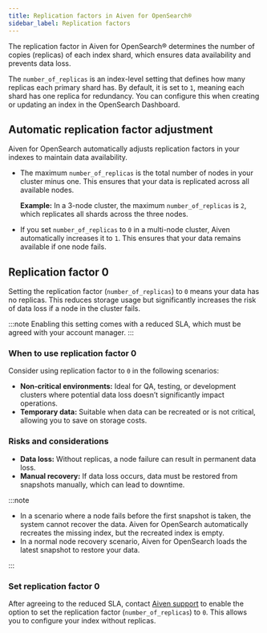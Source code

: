 ```yaml
---
title: Replication factors in Aiven for OpenSearch®
sidebar_label: Replication factors
---
```


The replication factor in Aiven for OpenSearch® determines the number of copies (replicas) of each index shard, which ensures data availability and prevents data loss.

The `number_of_replicas` is an index-level setting that defines how many replicas
each primary shard has. By default, it is set to `1`, meaning each shard has one
replica for redundancy. You can configure this when creating or updating an index in the OpenSearch Dashboard.

## Automatic replication factor adjustment

Aiven for OpenSearch automatically adjusts replication factors in your indexes
to maintain data availability.

- The maximum `number_of_replicas` is the total number
  of nodes in your cluster minus one. This ensures that your data is replicated across
  all available nodes.

  **Example:** In a 3-node cluster, the maximum `number_of_replicas` is `2`, which
  replicates all shards across the three nodes.

- If you set `number_of_replicas` to `0` in a multi-node
  cluster, Aiven automatically increases it to `1`. This ensures that your data remains
  available if one node fails.

## Replication factor 0

Setting the replication factor (`number_of_replicas`) to `0` means your data has no
replicas. This reduces storage usage but significantly increases the risk of data
loss if a node in the cluster fails.

:::note
Enabling this setting comes with a reduced SLA, which must be agreed with your
account manager.
:::

### When to use replication factor 0

Consider using replication factor to `0` in the following scenarios:

- **Non-critical environments:** Ideal for QA, testing, or development clusters where
  potential data loss doesn’t significantly impact operations.
- **Temporary data:** Suitable when data can be recreated or is not critical, allowing
  you to save on storage costs.

### Risks and considerations

- **Data loss:** Without replicas, a node failure can result in permanent data loss.
- **Manual recovery:** If data loss occurs, data must be restored from snapshots
  manually, which can lead to downtime.

:::note

- In a scenario where a node fails before the first snapshot is taken, the system cannot
  recover the data. Aiven for OpenSearch automatically recreates the missing index, but
  the recreated index is empty.
- In a normal node recovery scenario, Aiven for OpenSearch loads the latest snapshot to
  restore your data.

:::

### Set replication factor 0

After agreeing to the reduced SLA, contact [Aiven support](mailto:support@aiven.io) to enable
the option to set the replication factor (`number_of_replicas`) to `0`. This allows
you to configure your index without replicas.
